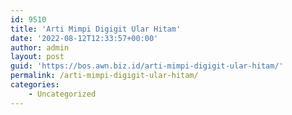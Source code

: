 ```yaml
---
id: 9510
title: 'Arti Mimpi Digigit Ular Hitam'
date: '2022-08-12T12:33:57+00:00'
author: admin
layout: post
guid: 'https://bos.awn.biz.id/arti-mimpi-digigit-ular-hitam/'
permalink: /arti-mimpi-digigit-ular-hitam/
categories:
    - Uncategorized
---
```


